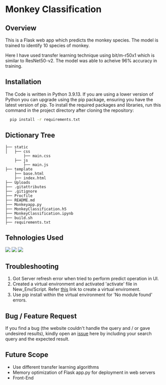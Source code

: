 # Monkey Classification


## Overview
This is a Flask web app which predicts the monkey species. The model is trained to identify 10 species of monkey.

Here I have used transfer learning technique using bit/m-r50x1 which is similar to ResNet50-v2. The model was able to acheive 96% accuracy in training.


## Installation

The Code is written in Python 3.9.13. If you are using a lower version of Python you can upgrade using the pip package, ensuring you have the latest version of pip. To install the required packages and libraries, run this command in the project directory after cloning the repository:

```bash
  pip install -r requirements.txt
```


## Dictionary Tree
```
├── static 
│   ├── css
        ├── main.css
    ├── js
        ├── main.js
├── template
    ├── base.html
    ├── index.html
├── Uploads
├── .gitattributes
├── .gitignore
├── Procfile
├── README.md
├── Monkeyapp.py
├── MonkeyClassification.h5
├── MonkeyClassification.ipynb
├── build.sh
├── requirements.txt
```


## Tehnologies Used
![](https://forthebadge.com/images/badges/made-with-python.svg)
![](https://flask.palletsprojects.com/en/2.2.x/_images/flask-logo.png)
![](https://upload.wikimedia.org/wikipedia/commons/a/ab/TensorFlow_logo.svg)


## Troubleshooting
1. Got Server refresh error when tried to perform predict operation in UI. 
2. Created a virtual environment and activated 'activate' file in New_Env/Script.
   Refer [this](https://medium.com/@sawlemon/creating-a-python-virtual-environment-in-windows-4c95bd2e7c56) link to create a virtual enviroment.
3. Use pip install within the virtual environment for 'No module found' errors.


## Bug / Feature Request
If you find a bug (the website couldn't handle the query and / or gave undesired results), kindly open an [issue](https://github.com/monishbkalmady/Monkey-Classification/issues) here by including your search query and the expected result.


## Future Scope
* Use different transfer learning algorithms
* Memory optimization of Flask app.py for deployment in web servers
* Front-End 
